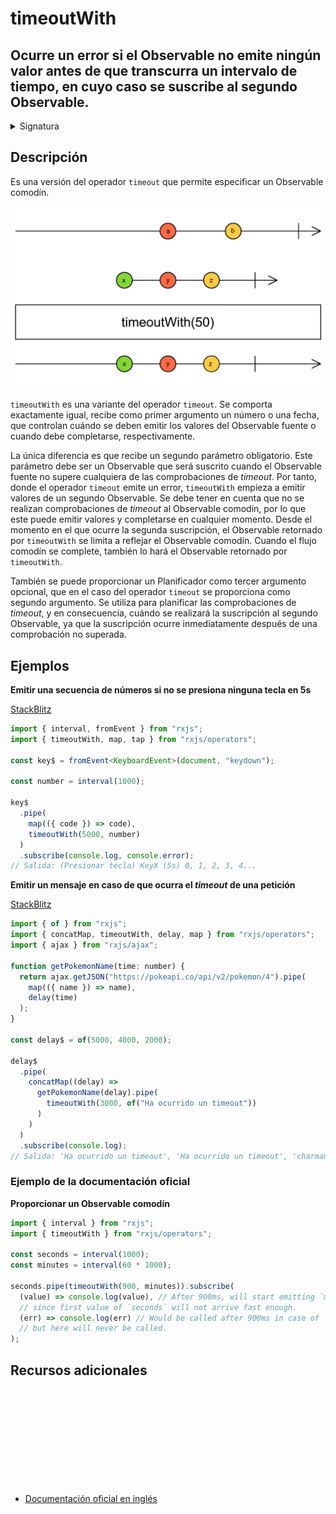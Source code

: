 # timeoutWith

<h2 class="subtitle"> Ocurre un error si el Observable no emite ningún valor antes de que transcurra un intervalo de tiempo, en cuyo caso se suscribe al segundo Observable.
</h2>

<details>
<summary>Signatura</summary>

### Firma

`timeoutWith<T, R>(due: number | Date, withObservable: any, scheduler: SchedulerLike = async): OperatorFunction<T, T | R>`

### Parámetros

<table>
<tr><td>due</td><td>Un número especificando el periodo en el que el Observable tiene que emitir un valor, o una fecha especificando antes de cuándo debe completarse el Observable</td></tr>
<tr><td>withObservable</td><td>Un Observable que será suscrito si el Observable fuente no pasa la comprobación del *timeout*.</td></tr>
<tr><td>scheduler</td><td>Opcional. El valor por defecto es <code>async</code>.
El planificador que controla cuándo ocurren las comprobaciones de *timeout*.</td></tr>
</table>

### Retorna

`OperatorFunction<T, T | R>`: Un Observable que refleja el comportamiento de la fuente o, cuando no supera la comprobación del _timeout_, de un segundo Observable proporcionado por parámetros.

</details>

## Descripción

Es una versión del operador `timeout` que permite especificar un Observable comodín.

<img src="assets/images/marble-diagrams/utility/timeoutWith.png" alt="Diagrama de canicas del operador timeoutWith">

`timeoutWith` es una variante del operador `timeout`. Se comporta exactamente igual, recibe como primer argumento un número o una fecha, que controlan cuándo se deben emitir los valores del Observable fuente o cuando debe completarse, respectivamente.

La única diferencia es que recibe un segundo parámetro obligatorio. Este parámetro debe ser un Observable que será suscrito cuando el Observable fuente no supere cualquiera de las comprobaciones de _timeout_. Por tanto, donde el operador `timeout` emite un error, `timeoutWith` empieza a emitir valores de un segundo Observable. Se debe tener en cuenta que no se realizan comprobaciones de _timeout_ al Observable comodín, por lo que este puede emitir valores y completarse en cualquier momento. Desde el momento en el que ocurre la segunda suscripción, el Observable retornado por `timeoutWith` se limita a reflejar el Observable comodín. Cuando el flujo comodín se complete, también lo hará el Observable retornado por `timeoutWith`.

También se puede proporcionar un Planificador como tercer argumento opcional, que en el caso del operador `timeout` se proporciona como segundo argumento. Se utiliza para planificar las comprobaciones de _timeout_, y en consecuencia, cuándo se realizará la suscripción al segundo Observable, ya que la suscripción ocurre inmediatamente después de una comprobación no superada.

## Ejemplos

**Emitir una secuencia de números si no se presiona ninguna tecla en 5s**

<a target="_blank" href="https://stackblitz.com/edit/rxjs-tpkuum?file=index.ts">StackBlitz</a>

```typescript
import { interval, fromEvent } from "rxjs";
import { timeoutWith, map, tap } from "rxjs/operators";

const key$ = fromEvent<KeyboardEvent>(document, "keydown");

const number = interval(1000);

key$
  .pipe(
    map(({ code }) => code),
    timeoutWith(5000, number)
  )
  .subscribe(console.log, console.error);
// Salida: (Presionar tecla) KeyX (5s) 0, 1, 2, 3, 4...
```

**Emitir un mensaje en caso de que ocurra el _timeout_ de una petición**

<a target="_blank" href="https://stackblitz.com/edit/rxjs-timeoutwith-2?file=index.ts">StackBlitz</a>

```javascript
import { of } from "rxjs";
import { concatMap, timeoutWith, delay, map } from "rxjs/operators";
import { ajax } from "rxjs/ajax";

function getPokemonName(time: number) {
  return ajax.getJSON("https://pokeapi.co/api/v2/pokemon/4").pipe(
    map(({ name }) => name),
    delay(time)
  );
}

const delay$ = of(5000, 4000, 2000);

delay$
  .pipe(
    concatMap((delay) =>
      getPokemonName(delay).pipe(
        timeoutWith(3000, of("Ha ocurrido un timeout"))
      )
    )
  )
  .subscribe(console.log);
// Salida: 'Ha ocurrido un timeout', 'Ha ocurrido un timeout', 'charmander'
```

### Ejemplo de la documentación oficial

**Proporcionar un Observable comodín**

```javascript
import { interval } from "rxjs";
import { timeoutWith } from "rxjs/operators";

const seconds = interval(1000);
const minutes = interval(60 * 1000);

seconds.pipe(timeoutWith(900, minutes)).subscribe(
  (value) => console.log(value), // After 900ms, will start emitting `minutes`,
  // since first value of `seconds` will not arrive fast enough.
  (err) => console.log(err) // Would be called after 900ms in case of `timeout`,
  // but here will never be called.
);
```

<div class="page-footer">

## Recursos adicionales

<a target="_blank" href="https://github.com/ReactiveX/rxjs/blob/master/src/internal/operators/timeoutWith.ts">
<svg>
  <use xlink:href="/assets/icons/source.svg#source-code"></use>
</svg>
</a>
</div>

- <a target="_blank" href="https://rxjs.dev/api/operators/timeoutWith">Documentación oficial en inglés</a>
